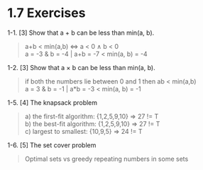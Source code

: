 # 1.7 Exercises

1-1. [3] Show that a + b can be less than min(a, b).
> a+b < min(a,b) ⇔ a < 0 ∧ b < 0 <br>
> a = -3 & b = -4 | a+b = -7 < min(a, b) = -4

1-2. [3] Show that a × b can be less than min(a, b).
> if both the numbers lie between 0 and 1 then ab < min(a,b) <br>
> a = 3 & b = -1 | a*b = -3 < min(a, b) = -1


1-5. [4] The knapsack problem
> a) the first-fit algorithm:	{1,2,5,9,10} => 27 != T <br>
> b) the best-fit algorithm:	{1,2,5,9,10} => 27 != T <br>
> c) largest to smallest:		{10,9,5} => 24 != T <br>

1-6. [5] The set cover problem
> Optimal sets vs greedy repeating numbers in some sets